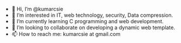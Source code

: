 - 👋 Hi, I’m @kumarcsie
- 👀 I’m interested in IT, web technology, security, Data compression.
- 🌱 I’m currently learning C programming and web development. 
- 💞️ I’m looking to collaborate on developing a dynamic web template.
- 📫 How to reach me: kumarcsie at gmail.com

<!---
kumarcsie/kumarcsie is a ✨ special ✨ repository because its `README.md` (this file) appears on your GitHub profile.
You can click the Preview link to take a look at your changes.
--->

